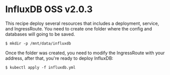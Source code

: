 # InfluxDB OSS v2.0.3

This recipe deploy several resources that includes a deployment, service, and IngressRoute. You need to create one folder where the config and databases will going to be saved. 

```
$ mkdir -p /mnt/data/influxdb
```

Once the folder was created, you need to modify the IngressRoute with your address, after that, you're ready to deploy InfluxDB:

```
$ kubectl apply -f influxdb.yml
```
